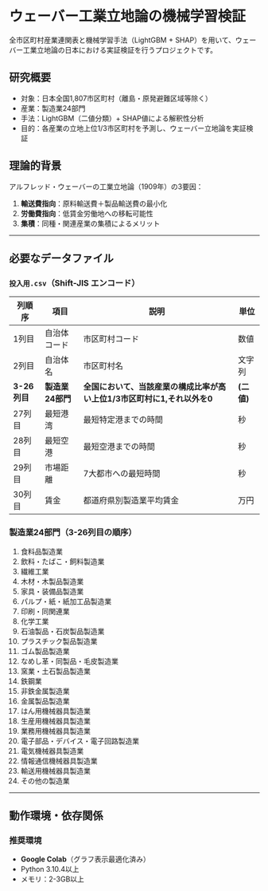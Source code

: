 # ウェーバー工業立地論の機械学習検証

全市区町村産業連関表と機械学習手法（LightGBM + SHAP）を用いて、ウェーバー工業立地論の日本における実証検証を行うプロジェクトです。

## 研究概要
- 対象：日本全国1,807市区町村（離島・原発避難区域等除く）
- 産業：製造業24部門
- 手法：LightGBM（二値分類）+ SHAP値による解釈性分析
- 目的：各産業の立地上位1/3市区町村を予測し、ウェーバー立地論を実証検証

## 理論的背景
アルフレッド・ウェーバーの工業立地論（1909年）の3要因：
1. **輸送費指向**：原料輸送費＋製品輸送費の最小化
2. **労働費指向**：低賃金労働地への移転可能性
3. **集積**：同種・関連産業の集積によるメリット

---

## 必要なデータファイル

### `投入用.csv`（Shift-JIS エンコード）
| 列順序 | 項目 | 説明 | 単位 |
|--------|------|------|------|
| 1列目 | 自治体コード | 市区町村コード | 数値 |
| 2列目 | 自治体名 | 市区町村名 | 文字列 |
| **3-26列目** | **製造業24部門** | **全国において、当該産業の構成比率が高い上位1/3市区町村に1,それ以外を0** | **(二値)** |
| 27列目 | 最短港湾 | 最短特定港までの時間 | 秒 |
| 28列目 | 最短空港 | 最短空港までの時間 | 秒 |
| 29列目 | 市場距離 | 7大都市への最短時間 | 秒 |
| 30列目 | 賃金 | 都道府県別製造業平均賃金 | 万円 |

### 製造業24部門（3-26列目の順序）
1. 食料品製造業
2. 飲料・たばこ・飼料製造業
3. 繊維工業
4. 木材・木製品製造業
5. 家具・装備品製造業
6. パルプ・紙・紙加工品製造業
7. 印刷・同関連業
8. 化学工業
9. 石油製品・石炭製品製造業
10. プラスチック製品製造業
11. ゴム製品製造業
12. なめし革・同製品・毛皮製造業
13. 窯業・土石製品製造業
14. 鉄鋼業
15. 非鉄金属製造業
16. 金属製品製造業
17. はん用機械器具製造業
18. 生産用機械器具製造業
19. 業務用機械器具製造業
20. 電子部品・デバイス・電子回路製造業
21. 電気機械器具製造業
22. 情報通信機械器具製造業
23. 輸送用機械器具製造業
24. その他の製造業

---

## 動作環境・依存関係

### 推奨環境
- **Google Colab**（グラフ表示最適化済み）
- Python 3.10.4以上
- メモリ：2-3GB以上
